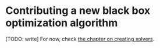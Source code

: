 # Contributing a new black box optimization algorithm

[TODO: write] For now, check [the chapter on creating solvers](../using_poli/the_basics/defining_a_problem_solver.md).